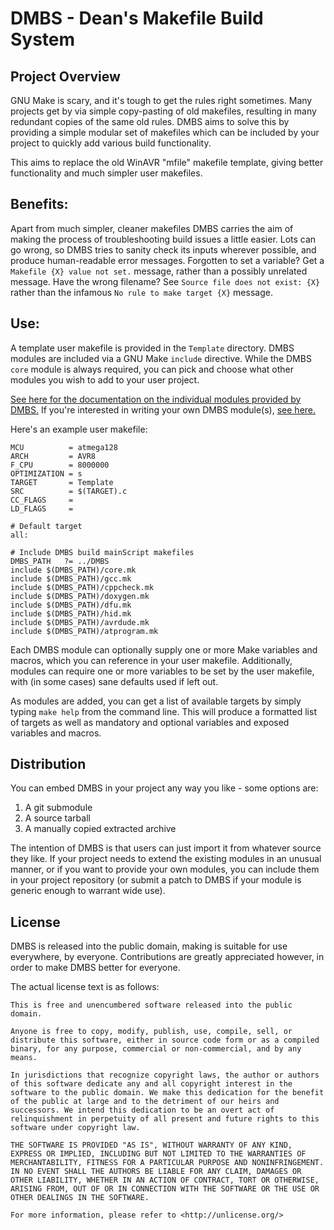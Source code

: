 DMBS - Dean's Makefile Build System
===================================


Project Overview
----------------

GNU Make is scary, and it's tough to get the rules right sometimes. Many
projects get by via simple copy-pasting of old makefiles, resulting in many
redundant copies of the same old rules. DMBS aims to solve this by providing a
simple modular set of makefiles which can be included by your project to quickly
add various build functionality.

This aims to replace the old WinAVR "mfile" makefile template, giving better
functionality and much simpler user makefiles.


Benefits:
----------------

Apart from much simpler, cleaner makefiles DMBS carries the aim of making the
process of troubleshooting build issues a little easier. Lots can go wrong, so
DMBS tries to sanity check its inputs wherever possible, and produce
human-readable error messages. Forgotten to set a variable? Get a
`Makefile {X} value not set.` message, rather than a possibly unrelated message.
Have the wrong filename? See `Source file does not exist: {X}` rather than the
infamous `No rule to make target {X}` message.


Use:
----------------

A template user makefile is provided in the `Template` directory. DMBS modules
are included via a GNU Make `include` directive. While the DMBS `core` module is
always required, you can pick and choose what other modules you wish to add to
your user project.

[See here for the documentation on the individual modules provided by DMBS.](DMBS/ModulesOverview.md)
If you're interested in writing your own DMBS module(s), [see here.](DMBS/WritingYourOwnModules.md)

Here's an example user makefile:

	MCU          = atmega128
	ARCH         = AVR8
	F_CPU        = 8000000
	OPTIMIZATION = s
	TARGET       = Template
	SRC          = $(TARGET).c
	CC_FLAGS     =
	LD_FLAGS     =

	# Default target
	all:

	# Include DMBS build mainScript makefiles
	DMBS_PATH   ?= ../DMBS
	include $(DMBS_PATH)/core.mk
	include $(DMBS_PATH)/gcc.mk
	include $(DMBS_PATH)/cppcheck.mk
	include $(DMBS_PATH)/doxygen.mk
	include $(DMBS_PATH)/dfu.mk
	include $(DMBS_PATH)/hid.mk
	include $(DMBS_PATH)/avrdude.mk
	include $(DMBS_PATH)/atprogram.mk

Each DMBS module can optionally supply one or more Make variables and macros,
which you can reference in your user makefile. Additionally, modules can require
one or more variables to be set by the user makefile, with (in some cases) sane
defaults used if left out.

As modules are added, you can get a list of available targets by simply typing
`make help` from the command line. This will produce a formatted list of targets
as well as mandatory and optional variables and exposed variables and macros.


Distribution
----------------

You can embed DMBS in your project any way you like - some options are:
1. A git submodule
2. A source tarball
3. A manually copied extracted archive

The intention of DMBS is that users can just import it from whatever source
they like. If your project needs to extend the existing modules in an unusual
manner, or if you want to provide your own modules, you can include them in
your project repository (or submit a patch to DMBS if your module is generic
enough to warrant wide use).


License
----------------

DMBS is released into the public domain, making is suitable for use everywhere,
by everyone. Contributions are greatly appreciated however, in order to make
DMBS better for everyone.

The actual license text is as follows:

	This is free and unencumbered software released into the public domain.

	Anyone is free to copy, modify, publish, use, compile, sell, or
	distribute this software, either in source code form or as a compiled
	binary, for any purpose, commercial or non-commercial, and by any
	means.

	In jurisdictions that recognize copyright laws, the author or authors
	of this software dedicate any and all copyright interest in the
	software to the public domain. We make this dedication for the benefit
	of the public at large and to the detriment of our heirs and
	successors. We intend this dedication to be an overt act of
	relinquishment in perpetuity of all present and future rights to this
	software under copyright law.

	THE SOFTWARE IS PROVIDED "AS IS", WITHOUT WARRANTY OF ANY KIND,
	EXPRESS OR IMPLIED, INCLUDING BUT NOT LIMITED TO THE WARRANTIES OF
	MERCHANTABILITY, FITNESS FOR A PARTICULAR PURPOSE AND NONINFRINGEMENT.
	IN NO EVENT SHALL THE AUTHORS BE LIABLE FOR ANY CLAIM, DAMAGES OR
	OTHER LIABILITY, WHETHER IN AN ACTION OF CONTRACT, TORT OR OTHERWISE,
	ARISING FROM, OUT OF OR IN CONNECTION WITH THE SOFTWARE OR THE USE OR
	OTHER DEALINGS IN THE SOFTWARE.

	For more information, please refer to <http://unlicense.org/>
